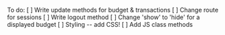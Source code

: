 To do:
[ ] Write update methods for budget & transactions 
[ ] Change route for sessions
[ ] Write logout method 
[ ] Change 'show' to 'hide' for a displayed budget 
[ ] Styling -- add CSS! 
[ ] Add JS class methods 